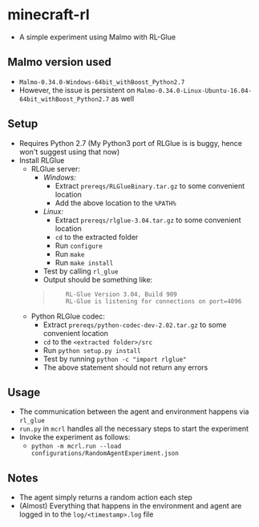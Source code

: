 # minecraft-rl

- A simple experiment using Malmo with RL-Glue

## Malmo version used

- `Malmo-0.34.0-Windows-64bit_withBoost_Python2.7`
- However, the issue is persistent on `Malmo-0.34.0-Linux-Ubuntu-16.04-64bit_withBoost_Python2.7` as well

## Setup

- Requires Python 2.7 (My Python3 port of RLGlue is is buggy, hence won't suggest using that now)
- Install RLGlue
  - RLGlue server:
    - *Windows:*
        - Extract `prereqs/RLGlueBinary.tar.gz` to some convenient location
        - Add the above location to the `%PATH%`
    - *Linux:*
        - Extract `prereqs/rlglue-3.04.tar.gz` to some convenient location
        - `cd` to the extracted folder
        - Run `configure`
        - Run `make`
        - Run `make install`
    - Test by calling `rl_glue`
    - Output should be something like:
    > ```\$ rl_glue
    >     RL-Glue Version 3.04, Build 909
    >     RL-Glue is listening for connections on port=4096
    >  ```
  - Python RLGlue codec:
    - Extract `prereqs/python-codec-dev-2.02.tar.gz` to some convenient location
    - `cd` to the `<extracted folder>/src`
    - Run `python setup.py install`
    - Test by running `python -c "import rlglue"`
    - The above statement should not return any errors

## Usage

- The communication between the agent and environment happens via `rl_glue`
- `run.py` in `mcrl` handles all the necessary steps to start the experiment
- Invoke the experiment as follows:
  - `python -m mcrl.run --load configurations/RandomAgentExperiment.json`

## Notes

- The agent simply returns a random action each step
- (Almost) Everything that happens in the environment and agent are logged in to the `log/<timestamp>.log` file
